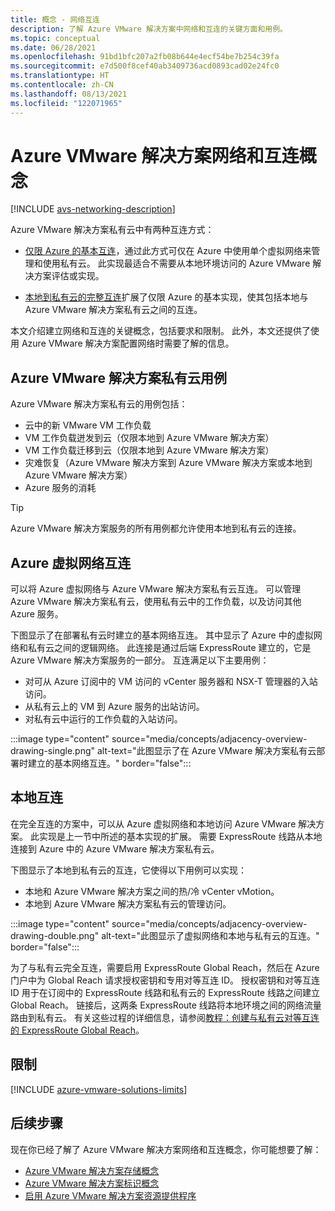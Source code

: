 ```yaml
---
title: 概念 - 网络互连
description: 了解 Azure VMware 解决方案中网络和互连的关键方面和用例。
ms.topic: conceptual
ms.date: 06/28/2021
ms.openlocfilehash: 91bd1bfc207a2fb08b644e4ecf54be7b254c39fa
ms.sourcegitcommit: e7d500f8cef40ab3409736acd0893cad02e24fc0
ms.translationtype: HT
ms.contentlocale: zh-CN
ms.lasthandoff: 08/13/2021
ms.locfileid: "122071965"
---
```

# <a name="azure-vmware-solution-networking-and-interconnectivity-concepts"></a>Azure VMware 解决方案网络和互连概念

[!INCLUDE [avs-networking-description](includes/azure-vmware-solution-networking-description.md)]

Azure VMware 解决方案私有云中有两种互连方式：

- [仅限 Azure 的基本互连](#azure-virtual-network-interconnectivity)，通过此方式可仅在 Azure 中使用单个虚拟网络来管理和使用私有云。 此实现最适合不需要从本地环境访问的 Azure VMware 解决方案评估或实现。

- [本地到私有云的完整互连](#on-premises-interconnectivity)扩展了仅限 Azure 的基本实现，使其包括本地与 Azure VMware 解决方案私有云之间的互连。
 
本文介绍建立网络和互连的关键概念，包括要求和限制。 此外，本文还提供了使用 Azure VMware 解决方案配置网络时需要了解的信息。

## <a name="azure-vmware-solution-private-cloud-use-cases"></a>Azure VMware 解决方案私有云用例

Azure VMware 解决方案私有云的用例包括：
- 云中的新 VMware VM 工作负载
- VM 工作负载迸发到云（仅限本地到 Azure VMware 解决方案）
- VM 工作负载迁移到云（仅限本地到 Azure VMware 解决方案）
- 灾难恢复（Azure VMware 解决方案到 Azure VMware 解决方案或本地到 Azure VMware 解决方案）
- Azure 服务的消耗

> [!TIP]
> Azure VMware 解决方案服务的所有用例都允许使用本地到私有云的连接。

## <a name="azure-virtual-network-interconnectivity"></a>Azure 虚拟网络互连

可以将 Azure 虚拟网络与 Azure VMware 解决方案私有云互连。 可以管理 Azure VMware 解决方案私有云，使用私有云中的工作负载，以及访问其他 Azure 服务。

下图显示了在部署私有云时建立的基本网络互连。 其中显示了 Azure 中的虚拟网络和私有云之间的逻辑网络。 此连接是通过后端 ExpressRoute 建立的，它是 Azure VMware 解决方案服务的一部分。 互连满足以下主要用例：

- 对可从 Azure 订阅中的 VM 访问的 vCenter 服务器和 NSX-T 管理器的入站访问。
- 从私有云上的 VM 到 Azure 服务的出站访问。
- 对私有云中运行的工作负载的入站访问。


:::image type="content" source="media/concepts/adjacency-overview-drawing-single.png" alt-text="此图显示了在 Azure VMware 解决方案私有云部署时建立的基本网络互连。" border="false":::

## <a name="on-premises-interconnectivity"></a>本地互连

在完全互连的方案中，可以从 Azure 虚拟网络和本地访问 Azure VMware 解决方案。 此实现是上一节中所述的基本实现的扩展。 需要 ExpressRoute 线路从本地连接到 Azure 中的 Azure VMware 解决方案私有云。

下图显示了本地到私有云的互连，它使得以下用例可以实现：

- 本地和 Azure VMware 解决方案之间的热/冷 vCenter vMotion。
- 本地到 Azure VMware 解决方案私有云的管理访问。

:::image type="content" source="media/concepts/adjacency-overview-drawing-double.png" alt-text="此图显示了虚拟网络和本地与私有云的互连。" border="false":::

为了与私有云完全互连，需要启用 ExpressRoute Global Reach，然后在 Azure 门户中为 Global Reach 请求授权密钥和专用对等互连 ID。 授权密钥和对等互连 ID 用于在订阅中的 ExpressRoute 线路和私有云的 ExpressRoute 线路之间建立 Global Reach。 链接后，这两条 ExpressRoute 线路将本地环境之间的网络流量路由到私有云。 有关这些过程的详细信息，请参阅[教程：创建与私有云对等互连的 ExpressRoute Global Reach](tutorial-expressroute-global-reach-private-cloud.md)。

## <a name="limitations"></a>限制
[!INCLUDE [azure-vmware-solutions-limits](includes/azure-vmware-solutions-limits.md)]

## <a name="next-steps"></a>后续步骤 

现在你已经了解了 Azure VMware 解决方案网络和互连概念，你可能想要了解：

- [Azure VMware 解决方案存储概念](concepts-storage.md)
- [Azure VMware 解决方案标识概念](concepts-identity.md)
- [启用 Azure VMware 解决方案资源提供程序](deploy-azure-vmware-solution.md#register-the-microsoftavs-resource-provider)

<!-- LINKS - external -->
[enable Global Reach]: ../expressroute/expressroute-howto-set-global-reach.md

<!-- LINKS - internal -->
[concepts-upgrades]: ./concepts-private-clouds-clusters#host-maintenance-and-lifecycle-management
[concepts-storage]: ./concepts-storage.md
